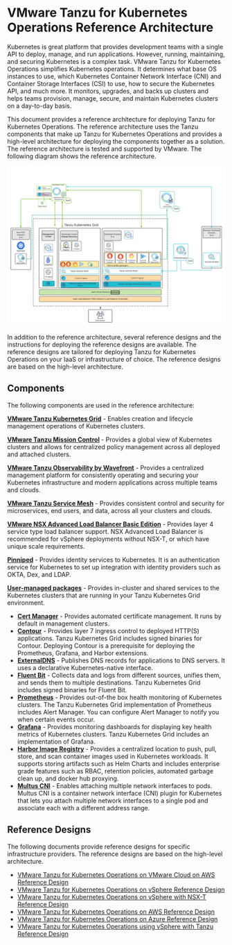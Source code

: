 # VMware Tanzu for Kubernetes Operations Reference Architecture

Kubernetes is great platform that provides development teams with a single API to deploy, manage, and run applications. However, running, maintaining, and securing Kubernetes is a complex task. VMware Tanzu for Kubernetes Operations simplifies Kubernetes operations. It determines what base OS instances to use, which Kubernetes Container Network Interface (CNI) and Container Storage Interfaces (CSI) to use, how to secure the Kubernetes API, and much more.  It monitors, upgrades, and backs up clusters and helps teams provision, manage, secure, and maintain Kubernetes clusters on a day-to-day basis.

This document provides a reference architecture for deploying Tanzu for Kubernetes Operations. The reference architecture uses the Tanzu components that make up Tanzu for Kubernetes Operations and provides a high-level architecture for deploying the components together as a solution. The reference architecture is tested and supported by VMware. The following diagram shows the reference architecture.

![Tanzu Edition reference architecture diagram](./img/index/tkgm-diagram.png)

In addition to the reference architecture, several reference designs and the instructions for deploying the reference designs are available. The reference designs are tailored for deploying Tanzu for Kubernetes Operations on your IaaS or infrastructure of choice. The reference designs are based on the high-level architecture.

## Components
The following components are used in the reference architecture:

**[VMware Tanzu Kubernetes Grid](https://docs.vmware.com/en/VMware-Tanzu-Kubernetes-Grid/index.html)** - Enables creation and lifecycle management operations of Kubernetes clusters.  

**[VMware Tanzu Mission Control](https://docs.vmware.com/en/VMware-Tanzu-Mission-Control/index.html)** - Provides a global view of Kubernetes clusters and allows for centralized policy management across all deployed and attached clusters.  

**[VMware Tanzu Observability by Wavefront](https://docs.wavefront.com)** - Provides a centralized management platform for consistently operating and securing your Kubernetes infrastructure and modern applications across multiple teams and clouds.

**[VMware Tanzu Service Mesh](https://docs.vmware.com/en/VMware-Tanzu-Service-Mesh/index.html)** - Provides consistent control and security for microservices, end users, and data, across all your clusters and clouds.

**[VMware NSX Advanced Load Balancer Basic Edition](https://docs.vmware.com/en/VMware-NSX-Advanced-Load-Balancer/index.html)** - Provides layer 4 service type load balancer support. NSX Advanced Load Balancer is recommended for vSphere deployments without NSX-T, or which have unique scale requirements.  

**[Pinniped](https://docs.vmware.com/en/VMware-Tanzu-Kubernetes-Grid/1.4/vmware-tanzu-kubernetes-grid-14/GUID-mgmt-clusters-enabling-id-mgmt.html)** - Provides identity services to Kubernetes. It is an authentication service for Kubernetes to set up integration with identity providers such as OKTA, Dex, and LDAP.

**[User-managed packages](https://docs.vmware.com/en/VMware-Tanzu-Kubernetes-Grid/1.4/vmware-tanzu-kubernetes-grid-14/GUID-packages-user-managed-index.html)** - Provides in-cluster and shared services to the Kubernetes clusters that are running in your Tanzu Kubernetes Grid environment.

* **[Cert Manager](https://docs.vmware.com/en/VMware-Tanzu-Kubernetes-Grid/1.4/vmware-tanzu-kubernetes-grid-14/GUID-packages-cert-manager.html)** - Provides automated certificate management. It runs by default in management clusters.
* **[Contour](https://docs.vmware.com/en/VMware-Tanzu-Kubernetes-Grid/1.4/vmware-tanzu-kubernetes-grid-14/GUID-packages-ingress-contour.html)** - Provides layer 7 ingress control to deployed HTTP(S) applications. Tanzu Kubernetes Grid includes signed binaries for Contour. Deploying Contour is a prerequisite for deploying the Prometheus, Grafana, and Harbor extensions.
* **[ExternalDNS](https://docs.vmware.com/en/VMware-Tanzu-Kubernetes-Grid/1.4/vmware-tanzu-kubernetes-grid-14/GUID-packages-external-dns.html)** - Publishes DNS records for applications to DNS servers. It uses a declarative Kubernetes-native interface.
* **[Fluent Bit](https://docs.vmware.com/en/VMware-Tanzu-Kubernetes-Grid/1.4/vmware-tanzu-kubernetes-grid-14/GUID-packages-logging-fluentbit.html)** - Collects data and logs from different sources, unifies them, and sends them to multiple destinations. Tanzu Kubernetes Grid includes signed binaries for Fluent Bit.
* **[Prometheus](https://docs.vmware.com/en/VMware-Tanzu-Kubernetes-Grid/1.4/vmware-tanzu-kubernetes-grid-14/GUID-packages-monitoring.html)** - Provides out-of-the box health monitoring of Kubernetes clusters. The Tanzu Kubernetes Grid implementation of Prometheus includes Alert Manager.  You can configure Alert Manager to notify you when certain events occur.
* **[Grafana](https://docs.vmware.com/en/VMware-Tanzu-Kubernetes-Grid/1.4/vmware-tanzu-kubernetes-grid-14/GUID-packages-monitoring.html)** - Provides monitoring dashboards for displaying key health metrics of Kubernetes clusters. Tanzu Kubernetes Grid includes an implementation of Grafana.   
* **[Harbor Image Registry](https://docs.vmware.com/en/VMware-Tanzu-Kubernetes-Grid/1.4/vmware-tanzu-kubernetes-grid-14/GUID-packages-harbor-registry.html)** - Provides a centralized location to push, pull, store, and scan container images used in Kubernetes workloads. It supports storing artifacts such as Helm Charts and includes enterprise grade features such as RBAC, retention policies, automated garbage clean up, and docker hub proxying.
* **[Multus CNI](https://docs.vmware.com/en/VMware-Tanzu-Kubernetes-Grid/1.4/vmware-tanzu-kubernetes-grid-14/GUID-packages-cni-multus.html)** - Enables attaching multiple network interfaces to pods. Multus CNI is a container network interface (CNI) plugin for Kubernetes that lets you attach multiple network interfaces to a single pod and associate each with a different address range.  


## Reference Designs
The following documents provide reference designs for specific infrastructure providers. The reference designs are based on the high-level architecture.

- [VMware Tanzu for Kubernetes Operations on VMware Cloud on AWS Reference Design](tko-on-vmc-aws-2.0.md)
- [VMware Tanzu for Kubernetes Operations on vSphere Reference Design](tko-on-vsphere-vds.md)
- [VMware Tanzu for Kubernetes Operations on vSphere with NSX-T Reference Design](tko-on-vsphere-nsxt.md)
- [VMware Tanzu for Kubernetes Operations on AWS Reference Design](tko-on-aws.md)
- [VMware Tanzu for Kubernetes Operations on Azure Reference Design](tko-on-azure.md)
- [VMware Tanzu for Kubernetes Operations using vSphere with Tanzu Reference Design](tko-on-vwt.md)
